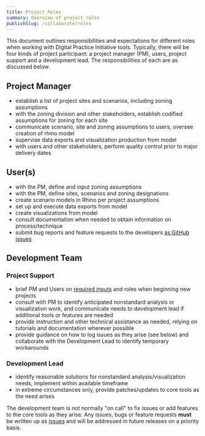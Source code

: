 ```yaml
---
title: Project Roles
summary: Overview of project roles
publishSlug: /collaborate/roles
---
```

This document outlines responsibilities and expectations for different roles when working with Digital Practice Initiative tools. Typically, there will be four kinds of project participant: a project manager (PM), users, project support and a development lead. The responsibilities of each are as discussed below.

## Project Manager

- establish a list of project sites and scenarios, including zoning assumptions
- with the zoning division and other stakeholders, establish codified assumptions for zoning for each site
- communicate scenario, site and zoning assumptions to users, oversee creation of rhino model
- supervise data exports and visualization production from model
- with users and other stakeholders, perform quality control prior to major delivery dates

## User(s)

- with the PM, define and input zoning assumptions
- with the PM, define sites, scenarios and zoning designations
- create scenario models in Rhino per project assumptions
- set up and execute data exports from model
- create visualizations from model
- consult documentation when needed to obtain information on process/technique
- submit bug reports and feature requests to the developers [as GitHub issues](/collaborate/issues)

## Development Team

### Project Support

- brief PM and Users on [required inputs](https://nycplanning.github.io/ud-digital-practice/tutorials/quickstart.html#what-you-need) and roles when beginning new projects
- consult with PM to identify anticipated nonstandard analysis or visualization work, and communicate needs to development lead if additional tools or features are needed
- provide instruction and other technical assistance as needed, relying on tutorials and documentation wherever possible
- provide guidance on how to log issues as they arise (see below) and collaborate with the Development Lead to identify temporary workarounds

### Development Lead

- identify reasonable solutions for nonstandard analysis/visualization needs, implement within available timeframe
- in extreme circumstances only, provide patches/updates to core tools as the need arises

The development team is not normally "on call" to fix issues or add features to the core tools as they arise. Any issues, bugs or feature requests **must** be written up as [issues](/collaborate/issues) and will be addressed in future releases on a priority basis.
